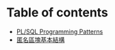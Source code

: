 # Table of contents

* [PL/SQL Programming Patterns](README.md)
* [匿名區塊基本結構](01-01-block-structure.md)
